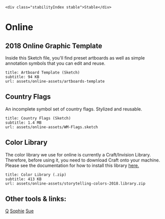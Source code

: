 ```html|span-1,no-source,plain
<div class="stabilityIndex stable">Stable</div>
```


# Online
## 2018 Online Graphic Template
Inside this Sketch file, you'll find preset artboards as well as simple annotation symbols that you can edit and reuse.
```download
title: Artboard Template (Sketch)
subtitle: 94 KB
url: assets/online-assets/artboards-template
```

## Country Flags
An incomplete symbol set of country flags. Stylized and reusable.
```download
title: Country Flags (Sketch)
subtitle: 1.4 MB
url: assets/online-assets/WM-Flags.sketch
```

## Color Library
The color library we use for online is currently a Craft/Invision Library. Therefore, before using it, you need to download Craft onto your machine. Please see the documentation for how to install this library [here.](https://3.basecamp.com/3500782/buckets/1333489/documents/956594735)
```download
title: Color Library (.zip)
subtitle: 413 KB
url: assets/online-assets/storytelling-colors-2018.library.zip
```

## Other tools & links:
[Q](https://q.st.nzz.ch/login)
[Sophie](https://storytelling.nzz.ch/tools/sophie-styleguide/)
[Sue](https://sue.st.nzz.ch/)
